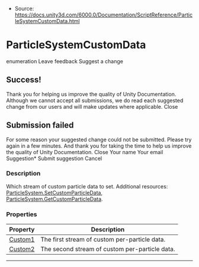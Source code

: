 * Source: https://docs.unity3d.com/6000.0/Documentation/ScriptReference/ParticleSystemCustomData.html

# ParticleSystemCustomData
enumeration
Leave feedback
Suggest a change
## Success!
Thank you for helping us improve the quality of Unity Documentation. Although we cannot accept all submissions, we do read each suggested change from our users and will make updates where applicable.
Close
## Submission failed
For some reason your suggested change could not be submitted. Please <a>try again</a> in a few minutes. And thank you for taking the time to help us improve the quality of Unity Documentation.
Close
Your name Your email Suggestion* Submit suggestion
Cancel
### Description
Which stream of custom particle data to set.
Additional resources: [ParticleSystem.SetCustomParticleData](https://docs.unity3d.com/6000.0/Documentation/ScriptReference/ParticleSystem.SetCustomParticleData.html), [ParticleSystem.GetCustomParticleData](https://docs.unity3d.com/6000.0/Documentation/ScriptReference/ParticleSystem.GetCustomParticleData.html).
### Properties
Property | Description  
---|---  
[Custom1](https://docs.unity3d.com/6000.0/Documentation/ScriptReference/ParticleSystemCustomData.Custom1.html) | The first stream of custom per-particle data.  
[Custom2](https://docs.unity3d.com/6000.0/Documentation/ScriptReference/ParticleSystemCustomData.Custom2.html) | The second stream of custom per-particle data.  
* * *
